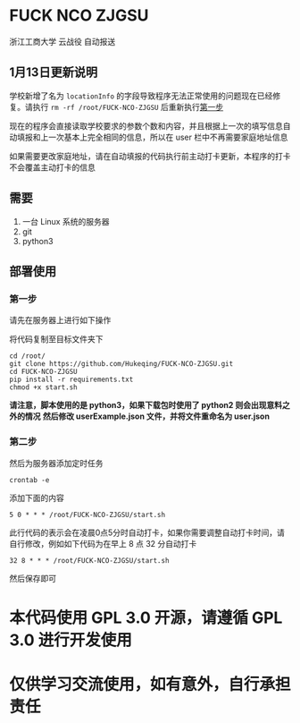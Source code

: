 # FUCK NCO ZJGSU

浙江工商大学 云战役 自动报送


## 1月13日更新说明
学校新增了名为 `locationInfo` 的字段导致程序无法正常使用的问题现在已经修复。请执行 `rm -rf /root/FUCK-NCO-ZJGSU` 后重新执行[第一步](#第一步)

现在的程序会直接读取学校要求的参数个数和内容，并且根据上一次的填写信息自动填报和上一次基本上完全相同的信息，所以在 user 栏中不再需要家庭地址信息

如果需要更改家庭地址，请在自动填报的代码执行前主动打卡更新，本程序的打卡不会覆盖主动打卡的信息

## 需要
 1. 一台 Linux 系统的服务器
 2. git
 3. python3

## 部署使用
### 第一步
请先在服务器上进行如下操作

将代码复制至目标文件夹下

```shell script
cd /root/
git clone https://github.com/Hukeqing/FUCK-NCO-ZJGSU.git
cd FUCK-NCO-ZJGSU
pip install -r requirements.txt
chmod +x start.sh
```
**请注意，脚本使用的是 python3，如果下载包时使用了 python2 则会出现意料之外的情况**
**然后修改 userExample.json 文件，并将文件重命名为 user.json**

### 第二步
然后为服务器添加定时任务
```shell script
crontab -e
```

添加下面的内容
```shell script
5 0 * * * /root/FUCK-NCO-ZJGSU/start.sh
```
此行代码的表示会在凌晨0点5分时自动打卡，如果你需要调整自动打卡时间，请自行修改，例如如下代码为在早上 8 点 32 分自动打卡
```shell script
32 8 * * * /root/FUCK-NCO-ZJGSU/start.sh
```

然后保存即可

# 本代码使用 GPL 3.0 开源，请遵循 GPL 3.0 进行开发使用
# 仅供学习交流使用，如有意外，自行承担责任
